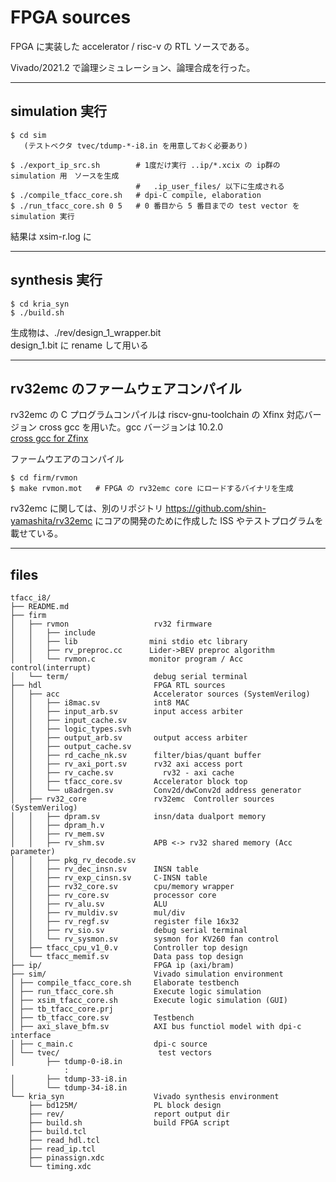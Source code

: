 
# FPGA sources

FPGA に実装した accelerator / risc-v の RTL ソースである。  

Vivado/2021.2 で論理シミュレーション、論理合成を行った。 

----
## simulation 実行
```
$ cd sim  
   (テストベクタ tvec/tdump-*-i8.in を用意しておく必要あり)

$ ./export_ip_src.sh        # 1度だけ実行 ..ip/*.xcix の ip群の simulation 用　ソースを生成
                            #   .ip_user_files/ 以下に生成される
$ ./compile_tfacc_core.sh   # dpi-C compile, elaboration
$ ./run_tfacc_core.sh 0 5   # 0 番目から 5 番目までの test vector を simulation 実行   
```
結果は xsim-r.log に

----
## synthesis 実行
```
$ cd kria_syn  
$ ./build.sh  
```
生成物は、./rev/design_1_wrapper.bit  
design_1.bit に rename して用いる  

----
## rv32emc のファームウェアコンパイル

rv32emc の C プログラムコンパイルは riscv-gnu-toolchain の Xfinx 対応バージョン cross gcc を用いた。gcc バージョンは 10.2.0  
[cross gcc for Zfinx](https://shin-yamashita.github.io/6th-AI-Edge-Contest/10-cross-gcc.html)

ファームウエアのコンパイル  
```
$ cd firm/rvmon
$ make rvmon.mot   # FPGA の rv32emc core にロードするバイナリを生成
```
rv32emc に関しては、別のリポジトリ https://github.com/shin-yamashita/rv32emc にコアの開発のために作成した ISS やテストプログラムを載せている。  

----
## files
```
tfacc_i8/
├── README.md
├── firm
│   ├── rvmon                   rv32 firmware
│   │   ├── include
│   │   ├── lib                mini stdio etc library
│   │   ├── rv_preproc.cc      Lider->BEV preproc algorithm
│   │   └── rvmon.c            monitor program / Acc control(interrupt)
│   └── term/                   debug serial terminal
├── hdl                         FPGA RTL sources
│   ├── acc                     Accelerator sources (SystemVerilog)
│   │   ├── i8mac.sv            int8 MAC
│   │   ├── input_arb.sv        input access arbiter
│   │   ├── input_cache.sv
│   │   ├── logic_types.svh
│   │   ├── output_arb.sv       output access arbiter
│   │   ├── output_cache.sv
│   │   ├── rd_cache_nk.sv      filter/bias/quant buffer
│   │   ├── rv_axi_port.sv      rv32 axi access port
│   │   ├── rv_cache.sv           rv32 - axi cache
│   │   ├── tfacc_core.sv       Accelerator block top
│   │   └── u8adrgen.sv         Conv2d/dwConv2d address generator
│   ├── rv32_core               rv32emc  Controller sources (SystemVerilog)
│   │   ├── dpram.sv            insn/data dualport memory
│   │   ├── dpram_h.v
│   │   ├── rv_mem.sv
│   │   ├── rv_shm.sv           APB <-> rv32 shared memory (Acc parameter)
│   │   ├── pkg_rv_decode.sv
│   │   ├── rv_dec_insn.sv      INSN table
│   │   ├── rv_exp_cinsn.sv     C-INSN table
│   │   ├── rv32_core.sv        cpu/memory wrapper
│   │   ├── rv_core.sv          processor core
│   │   ├── rv_alu.sv           ALU
│   │   ├── rv_muldiv.sv        mul/div
│   │   ├── rv_regf.sv          register file 16x32
│   │   ├── rv_sio.sv           debug serial terminal
│   │   └── rv_sysmon.sv        sysmon for KV260 fan control
│   ├── tfacc_cpu_v1_0.v        Controller top design      
│   └── tfacc_memif.sv          Data pass top design
├── ip/                         FPGA ip (axi/bram)
├── sim/                        Vivado simulation environment
│ ├── compile_tfacc_core.sh     Elaborate testbench  
│ ├── run_tfacc_core.sh         Execute logic simulation
│ ├── xsim_tfacc_core.sh        Execute logic simulation (GUI)
│ ├── tb_tfacc_core.prj
│ ├── tb_tfacc_core.sv          Testbench
│ ├── axi_slave_bfm.sv          AXI bus functiol model with dpi-c interface
│ ├── c_main.c                  dpi-c source
│ └── tvec/                      test vectors
│       ├── tdump-0-i8.in
            :
│       ├── tdump-33-i8.in
│       └── tdump-34-i8.in
└── kria_syn                    Vivado synthesis environment
    ├── bd125M/                 PL block design
    ├── rev/                    report output dir
    ├── build.sh                build FPGA script
    ├── build.tcl  
    ├── read_hdl.tcl
    ├── read_ip.tcl
    ├── pinassign.xdc
    └── timing.xdc
```

